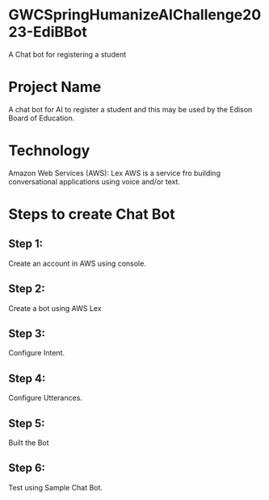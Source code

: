 # GWCSpringHumanizeAIChallenge2023-EdiBBot
A Chat bot for registering a student
# Project Name
A chat bot for AI to register a student and this may be used by the Edison Board of Education.
# Technology
Amazon Web Services (AWS): Lex
AWS is a service fro building conversational applications using voice and/or text.
# Steps to create Chat Bot
## Step 1:
 Create an account in AWS using console.
## Step 2: 
Create a bot using AWS Lex
## Step 3: 
Configure Intent.
## Step 4: 
Configure Utterances.
## Step 5: 
Built the Bot
## Step 6: 
Test using Sample Chat Bot.